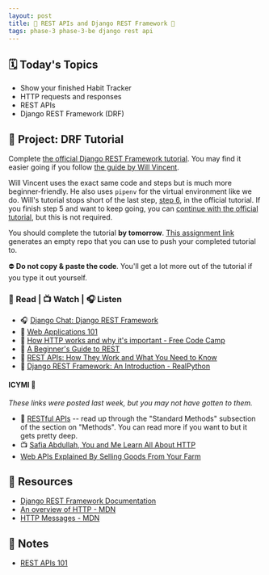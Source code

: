 ```yaml
---
layout: post
title: 🐻 REST APIs and Django REST Framework 🐻
tags: phase-3 phase-3-be django rest api
---
```


## 🗓️ Today's Topics

- Show your finished Habit Tracker
- HTTP requests and responses
- REST APIs
- Django REST Framework (DRF)

## 🎯 Project: DRF Tutorial

Complete [the official Django REST Framework tutorial](https://www.django-rest-framework.org/tutorial/1-serialization/). You may find it easier going if you follow [the guide by Will Vincent](https://learndjango.com/tutorials/official-django-rest-framework-tutorial-beginners).

Will Vincent uses the exact same code and steps but is much more beginner-friendly. He also uses `pipenv` for the virtual environment like we do. Will's tutorial stops short of the last step, [step 6](https://www.django-rest-framework.org/tutorial/6-viewsets-and-routers/), in the official tutorial. If you finish step 5 and want to keep going, you can [continue with the official tutorial](https://www.django-rest-framework.org/tutorial/6-viewsets-and-routers/), but this is not required.

You should complete the tutorial **by tomorrow**. [This assignment link](https://classroom.github.com/a/s2lxIoxg) generates an empty repo that you can use to push your completed tutorial to.

⛔ **Do not copy & paste the code**. You'll get a lot more out of the tutorial if you type it out yourself.

### 📖 Read | 📺 Watch | 🎧 Listen

- 🎧 [Django Chat: Django REST Framework](https://djangochat.com/episodes/django-rest-framework)
- 📖 [Web Applications 101](https://www.robinwieruch.de/web-applications/)
- 📖 [How HTTP works and why it's important - Free Code Camp](https://www.freecodecamp.org/news/how-the-internet-works/)
- 📖 [A Beginner's Guide to REST](https://mlsdev.com/blog/81-a-beginner-s-tutorial-for-understanding-restful-api)
- 📖 [REST APIs: How They Work and What You Need to Know](https://blog.hubspot.com/website/what-is-rest-api)
- 📖 [Django REST Framework: An Introduction - RealPython](https://realpython.com/django-rest-framework-quick-start/)

#### ICYMI 👀

_These links were posted last week, but you may not have gotten to them._

- 📖 [RESTful APIs](https://restful-api-design.readthedocs.io/en/latest/intro.html) -- read up through the "Standard Methods" subsection of the section on "Methods". You can read more if you want to but it gets pretty deep.
- 📺 [Safia Abdullah, You and Me Learn All About HTTP](https://dev.to/captainsafia/you-and-me-learn-all-about-http-with-safia-abdalla-3nd0)
- [Web APIs Explained By Selling Goods From Your Farm](https://blog.codeanalogies.com/2018/02/27/web-apis-explained-by-selling-goods-from-your-farm/)

## 🔖 Resources

- [Django REST Framework Documentation](https://www.django-rest-framework.org/)
- [An overview of HTTP - MDN](https://developer.mozilla.org/en-US/docs/Web/HTTP/Overview)
- [HTTP Messages - MDN](https://developer.mozilla.org/en-US/docs/Web/HTTP/Messages)

## 👾 Notes

- [REST APIs 101](https://www.notion.so/momentumlearn/HTTP-Methods-CRUD-63eb6a74c0d34c3d8933919fd5e9de77)
